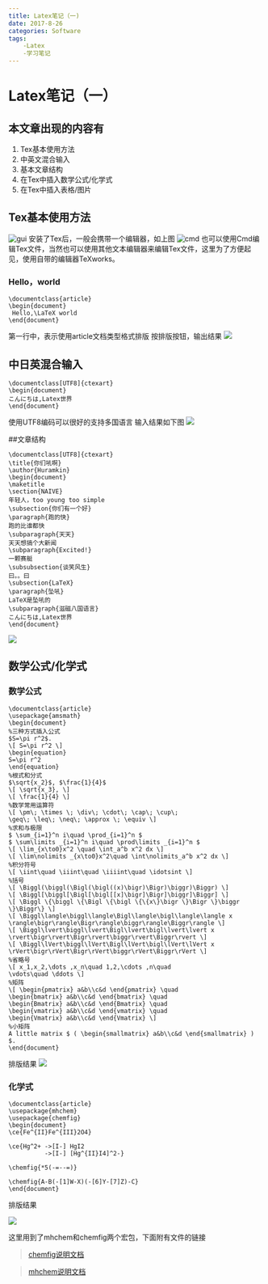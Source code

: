 ```yaml
---
title: Latex笔记（一)
date: 2017-8-26
categories: Software
tags:
    -Latex
    -学习笔记
---
```

# Latex笔记（一）
## 本文章出现的内容有
1. Tex基本使用方法
2. 中英文混合输入
3. 基本文章结构
4. 在Tex中插入数学公式/化学式
5. 在Tex中插入表格/图片

## Tex基本使用方法
![gui](http://oun0eb8i2.bkt.clouddn.com/X5BX%25%7D5D08%5DIO$%5DK379%5B8IX.png)
安装了Tex后，一般会携带一个编辑器，如上图
![cmd](http://ouh3el9ec.bkt.clouddn.com/17-8-26/36539747.jpg)
也可以使用Cmd编辑Tex文件，当然也可以使用其他文本编辑器来编辑Tex文件，这里为了方便起见，使用自带的编辑器TeXworks。
### Hello，world
```Tex
\documentclass{article}
\begin{document}
 Hello,\LaTeX world
\end{document}
```
第一行中，表示使用article文档类型格式排版
按排版按钮，输出结果
![](http://ouh3el9ec.bkt.clouddn.com/17-8-26/57394525.jpg)

## 中日英混合输入
```Tex
\documentclass[UTF8]{ctexart}
\begin{document}
こんにちは,Latex世界
\end{document}
```
使用UTF8编码可以很好的支持多国语言
输入结果如下图
![](http://ouh3el9ec.bkt.clouddn.com/17-8-26/61775740.jpg)

##文章结构

```Tex
\documentclass[UTF8]{ctexart}
\title{你们吼啊}
\author{Huramkin}
\begin{document}
\maketitle
\section{NAIVE}
年轻人，too young too simple
\subsection{你们有一个好}
\paragraph{跑的快}
跑的比谁都快
\subparagraph{天天}
天天想搞个大新闻
\subparagraph{Excited!}
一颗赛艇
\subsubsection{谈笑风生}
曰。。曰
\subsection{LaTeX}
\paragraph{坠吼}
LaTeX是坠吼的
\subparagraph{滋磁八国语言}
こんにちは,Latex世界
\end{document}
```
![](http://ouh3el9ec.bkt.clouddn.com/17-8-26/50164223.jpg)

##  数学公式/化学式

### 数学公式

```Tex
\documentclass{article}
\usepackage{amsmath}
\begin{document}
%三种方式插入公式
$S=\pi r^2$.
\[ S=\pi r^2 \]
\begin{equation}
S=\pi r^2
\end{equation}
%根式和分式
$\sqrt{x_2}$, $\frac{1}{4}$
\[ \sqrt{x_3}, \]
\[ \frac{1}{4} \]
%数学常用运算符
\[ \pm\; \times \; \div\; \cdot\; \cap\; \cup\;
\geq\; \leq\; \neq\; \approx \; \equiv \]
%求和与极限
$ \sum_{i=1}^n i\quad \prod_{i=1}^n $
$ \sum\limits _{i=1}^n i\quad \prod\limits _{i=1}^n $
\[ \lim_{x\to0}x^2 \quad \int_a^b x^2 dx \]
\[ \lim\nolimits _{x\to0}x^2\quad \int\nolimits_a^b x^2 dx \]
%积分符号
\[ \iint\quad \iiint\quad \iiiint\quad \idotsint \]
%括号
\[ \Biggl(\biggl(\Bigl(\bigl((x)\bigr)\Bigr)\biggr)\Biggr) \]
\[ \Biggl[\biggl[\Bigl[\bigl[[x]\bigr]\Bigr]\biggr]\Biggr] \]
\[ \Biggl \{\biggl \{\Bigl \{\bigl \{\{x\}\bigr \}\Bigr \}\biggr \}\Biggr\} \]
\[ \Biggl\langle\biggl\langle\Bigl\langle\bigl\langle\langle x
\rangle\bigr\rangle\Bigr\rangle\biggr\rangle\Biggr\rangle \]
\[ \Biggl\lvert\biggl\lvert\Bigl\lvert\bigl\lvert\lvert x
\rvert\bigr\rvert\Bigr\rvert\biggr\rvert\Biggr\rvert \]
\[ \Biggl\lVert\biggl\lVert\Bigl\lVert\bigl\lVert\lVert x
\rVert\bigr\rVert\Bigr\rVert\biggr\rVert\Biggr\rVert \]
%省略号
\[ x_1,x_2,\dots ,x_n\quad 1,2,\cdots ,n\quad
\vdots\quad \ddots \]
%矩阵
\[ \begin{pmatrix} a&b\\c&d \end{pmatrix} \quad
\begin{bmatrix} a&b\\c&d \end{bmatrix} \quad
\begin{Bmatrix} a&b\\c&d \end{Bmatrix} \quad
\begin{vmatrix} a&b\\c&d \end{vmatrix} \quad
\begin{Vmatrix} a&b\\c&d \end{Vmatrix} \]
%小矩阵
A little matrix $ ( \begin{smallmatrix} a&b\\c&d \end{smallmatrix} ) $.
\end{document}
```
排版结果
![](http://ouh3el9ec.bkt.clouddn.com/17-8-26/43899600.jpg)

### 化学式
```Tex
\documentclass{article}
\usepackage{mhchem}
\usepackage{chemfig}
\begin{document}
\ce{Fe^{II}Fe^{III}2O4}

\ce{Hg^2+ ->[I-] HgI2
          ->[I-] [Hg^{II}I4]^2-}

\chemfig{*5(-=--=)}

\chemfig{A-B(-[1]W-X)(-[6]Y-[7]Z)-C}
\end{document}
```
排版结果

![](http://ouh3el9ec.bkt.clouddn.com/17-8-26/67925193.jpg)

这里用到了mhchem和chemfig两个宏包，下面附有文件的链接

>[chemfig说明文档](http://mirrors.ctan.org/macros/generic/chemfig/chemfig-en.pdf)

>[mhchem说明文档](http://mirrors.ctan.org/macros/latex/contrib/mhchem/mhchem.pdf)
